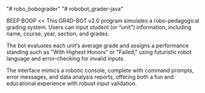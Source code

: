 "# robo_bobograder" 
"# robobot_grader-java" 

BEEP BOOP << 
This GR4D-BOT v2.0 program simulates a robo-pedagogical grading system. Users can 
input student (or “unit”) information, including name, course, year, section, and 
grades.

The bot evaluates each unit’s average grade and assigns a performance 
standing such as "With Highest Honors" or "Failed," using futuristic robot language 
and error-checking for invalid inputs.

The interface mimics a robotic console, 
complete with command prompts, error messages, and data analysis reports, 
offering both a fun and educational experience with robust input validation.
